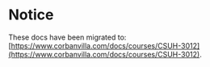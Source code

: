 # Notice

These docs have been migrated to: [https://www.corbanvilla.com/docs/courses/CSUH-3012](https://www.corbanvilla.com/docs/courses/CSUH-3012).